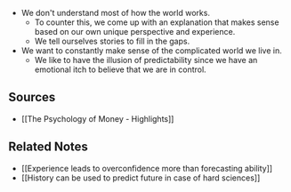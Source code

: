 - We don't understand most of how the world works.
	- To counter this, we come up with an explanation that makes sense based on our own unique perspective and experience.
	- We tell ourselves stories to fill in the gaps.
- We want to constantly make sense of the complicated world we live in.
	- We like to have the illusion of predictability since we have an emotional itch to believe that we are in control.

## Sources
- [[The Psychology of Money - Highlights]]

## Related Notes
- [[Experience leads to overconfidence more than forecasting ability]]
- [[History can be used to predict future in case of hard sciences]]